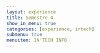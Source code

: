 ```yaml
---
layout: experience
title: Semestre 4
show_in_menu: true
categories: [experience, intech]
submenu: true
menuitem: IN'TECH INFO
---
```


